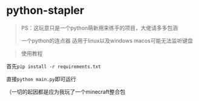 # python-stapler

> PS：这玩意只是一个python萌新用来练手的项目，大佬请多多包涵
> 
> 一个python的连点器 适用于linux以及windows macos可能无法监听键盘

> 使用教程

首先```pip install -r requirements.txt```

直接```python main.py```即可运行

（一切的起因都是应为我玩了一个minecraft整合包
